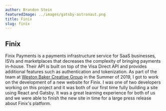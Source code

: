 ```yaml
---
author: Brandon Stein
featuredImage: ../images/gatsby-astronaut.png
title: Finix
slug: finix
---
```


## Finix

Finix Payments is a payments infrastructure service for SaaS businesses, ISVs and
marketplaces that decreases the complexity of bringing payments in-house. Their API
is built on top of the Visa Direct API and provides additional features such as
authentication and tokenization. As part of the team at
[Weston Baker Creative Group](https://westonbaker.com) in the Summer of 2019, I got
to work on the development of a new website for Finix. I was one of two developers
working on this project and it was both of our first time fully building a site
using React and Gatsby. It was a great learning experience for both of us and we
were able to finish the new site in time for a large press release about Finix's
platform.
